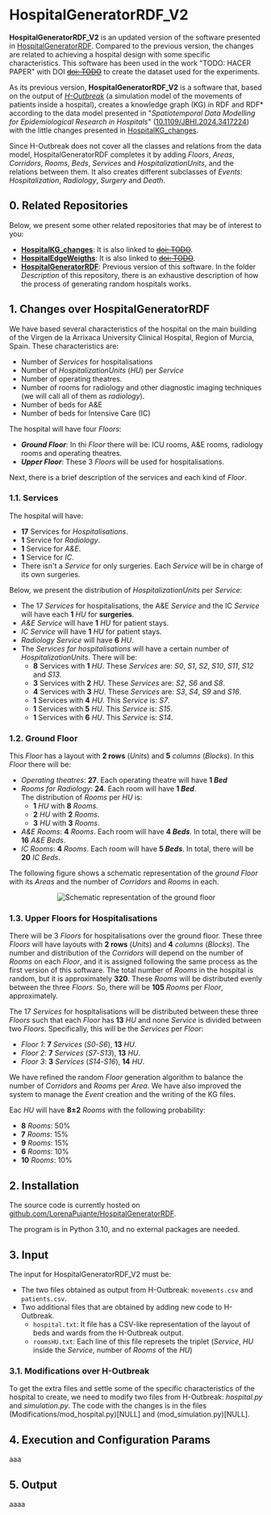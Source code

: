 # HospitalGeneratorRDF_V2
**HospitalGeneratorRDF_V2** is an updated version of the software presented in [HospitalGeneratorRDF](https://github.com/LorenaPujante/HospitalGeneratorRDF). Compared to the previous version, the changes are related to achieving a hospital design with some specific characteristics. This software has been used in the work "TODO: HACER PAPER" with DOI [~~doi: TODO~~](NULL) to create the dataset used for the experiments. 

As its previous version, **HospitalGeneratorRDF_V2** is a software that, based on the output of [_H-Outbreak_](https://github.com/denissekim/Simulation-Model) (a simulation model of the movements of patients inside a hospital), creates a knowledge graph (KG) in RDF and RDF* according to the data model presented in "_Spatiotemporal Data Modelling for Epidemiological Research in Hospitals_" ([10.1109/JBHI.2024.3417224](https://ieeexplore.ieee.org/document/10568325)) with the little changes presented in [HospitalKG_changes](https://github.com/LorenaPujante/HospitalKG_Changes).

Since H-Outbreak does not cover all the classes and relations from the data model, HospitalGeneratorRDF completes it by adding _Floors_, _Areas_, _Corridors_, _Rooms_, _Beds_, _Services_ and _HospitalizationUnits_, and the relations between them. It also creates different subclasses of _Events_: _Hospitalization_, _Radiology_, _Surgery_ and _Death_.

## 0. Related Repositories
Below, we present some other related repositories that may be of interest to you:
- [**HospitalKG_changes**](https://github.com/LorenaPujante/HospitalKG_Changes): It is also linked to [~~doi: TODO~~](NULL).
- [**HospitalEdgeWeigths**](https://github.com/LorenaPujante/HospitalEdgeWeigths): It is also linked to [~~doi: TODO~~](NULL).
- [**HospitalGeneratorRDF**](https://github.com/LorenaPujante/HospitalGeneratorRDF): Previous version of this software. In the folder _Description_ of this repository, there is an exhaustive description of how the process of generating random hospitals works.


## 1. Changes over HospitalGeneratorRDF
We have based several characteristics of the hospital on the main building of the Virgen de la Arrixaca University Clinical Hospital, Region of Murcia, Spain. These characteristics are:
- Number of _Services_ for hospitalisations
- Number of _HospitalizationUnits_ (_HU_) per _Service_
- Number of operating theatres.
- Number of rooms for radiology and other diagnostic imaging techniques (we will call all of them as _radiology_).
- Number of beds for A&E
- Number of beds for Intensive Care (IC)

The hospital will have four _Floors_:
- _**Ground Floor**_: In thi _Floor_ there will be: ICU rooms, A&E rooms, radiology rooms and operating theatres.
- _**Upper Floor**_: These 3 _Floors_ will be used for hospitalisations.   

Next, there is a brief description of the services and each kind of _Floor_.

### 1.1. Services
The hospital will have:
- **17** Services for _Hospitalisations_.
- **1** Service for _Radiology_.
- **1** Service for _A&E_.
- **1** Service for _IC_.
- There isn't a _Service_ for only surgeries. Each _Service_ will be in charge of its own surgeries.

Below, we present the distribution of _HospitalizationUnits_ per _Service_:
- The 17 _Services_ for hospitalisations, the A&E _Service_ and the IC _Service_ will have each **1** _HU_ for **surgeries**.
- _A&E Service_ will have **1** _HU_ for patient stays.
- _IC Service_ will have **1** _HU_ for patient stays.
- _Radiology Service_ will have **6** _HU_.
- The _Services for hospitalisations_ will have a certain number of _HospitalizationUnits_. There will be:
  - **8** Services with **1** _HU_. These _Services_ are: _S0_, _S1_, _S2_, _S10_, _S11_, _S12_ and _S13_.
  - **3** Services with **2** _HU_. These _Services_ are: _S2_, _S6_ and _S8_.
  - **4** Services with **3** _HU_. These _Services_ are: _S3_, _S4_, _S9_ and _S16_.
  - **1** Services with **4** _HU_. This _Service_ is: _S7_.
  - **1** Services with **5** _HU_. This _Service_ is: _S15_.
  - **1** Services with **6** _HU_. This _Service_ is: _S14_.


### 1.2. Ground Floor
This _Floor_ has a layout with **2 rows** (_Units_) and **5** _columns_ (_Blocks_). In this _Floor_ there will be:
- _Operating theatres_: **27**. Each operating theatre will have **1 _Bed_**
- _Rooms for Radiology_: **24**. Each room will have **1 _Bed_**. <br> The distribution of _Rooms_ per _HU_ is:
  - **1** _HU_ with **8** _Rooms_.
  - **2** _HU_ with **2** _Rooms_.
  - **3** _HU_ with **3** _Rooms_.
- _A&E Rooms_: **4** _Rooms_. Each room will have **4 _Beds_**. In total, there will be **16** _A&E Beds_.
- _IC Rooms_: **4** _Rooms_. Each room will have **5 _Beds_**. In total, there will be **20** _IC Beds_.    

The following figure shows a schematic representation of the _ground Floor_ with its _Areas_ and the number of _Corridors_ and _Rooms_ in each.

<p align="center">
  <img src="https://github.com/user-attachments/assets/f8c72436-1ac5-465e-919b-fb4648ba5820" alt="Schematic representation of the ground floor">
</p>


### 1.3. Upper Floors for Hospitalisations
There will be 3 _Floors_ for hospitalisations over the ground floor. These three _Floors_ will have layouts with **2 rows** (_Units_) and **4** _columns_ (_Blocks_). The number and distribution of the _Corridors_ will depend on the number of _Rooms_ on each _Floor_, and it is assigned following the same process as the first version of this software. The total number of _Rooms_ in the hospital is random, but it is approximately **320**. These _Rooms_ will be distributed evenly between the three _Floors_. So, there will be **105** _Rooms_ per _Floor_, approximately.

The 17 _Services_ for hospitalisations will be distributed between these three _Floors_ such that each _Floor_ has **13** _HU_ and none _Service_ is divided between two _Floors_. Specifically, this will be the _Services_ per _Floor_:
- _Floor 1_: **7** _Services_ (_S0_-_S6_), **13** _HU_.
- _Floor 2_: **7** _Services_ (_S7_-_S13_), **13** _HU_.
- _Floor 3_: **3** _Services_ (_S14_-_S16_), **14** _HU_.

We have refined the random _Floor_ generation algorithm to balance the number of _Corridors_ and _Rooms_ per _Area_. We have also improved the system to manage the _Event_ creation and the writing of the KG files.

Eac _HU_ will have **8±2** _Rooms_ with the following probability:
- **8** _Rooms_: 50%
- **7** _Rooms_: 15%
- **9** _Rooms_: 15%
- **6** _Rooms_: 10%
- **10** _Rooms_: 10%


  
## 2. Installation
The source code is currently hosted on [github.com/LorenaPujante/HospitalGeneratorRDF](https://github.com/LorenaPujante/HospitalGeneratorRDF_V2).

The program is in Python 3.10, and no external packages are needed.


## 3. Input
The input for HospitalGeneratorRDF_V2 must be:
- The two files obtained as output from H-Outbreak: `movements.csv` and `patients.csv`.
- Two additional files that are obtained by adding new code to H-Outbreak.
  - `hospital.txt`: It file has a CSV-like representation of the layout of beds and wards from the H-Outbreak output.
  - `roomsHU.txt`: Each line of this file represets the triplet (_Service_, _HU_ inside the _Service_, number of _Rooms_ of the _HU_)

### 3.1. Modifications over H-Outbreak
To get the extra files and settle some of the specific characteristics of the hospital to create, we need to modify two files from H-Outbreak: _hospital.py_ and _simulation.py_. The code with the changes is in the files (Modifications/mod_hospital.py)[NULL] and (mod_simulation.py)[NULL].




## 4. Execution and Configuration Params
aaa


## 5. Output
aaaa




